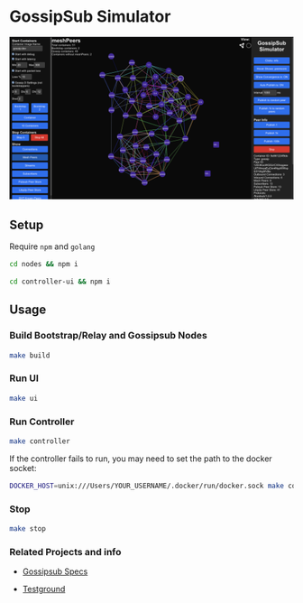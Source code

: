 # GossipSub Simulator

![GossipSub Simulator](https://github.com/dozyio/gossipsub-simulator/blob/main/docs/images/screenshot.png?raw=true "GossipSub Simulator")

## Setup

Require `npm` and `golang`

```sh
cd nodes && npm i
```

```sh
cd controller-ui && npm i
```

## Usage

### Build Bootstrap/Relay and Gossipsub Nodes

```sh
make build
```

### Run UI

```sh
make ui
```

### Run Controller

```sh
make controller
```

If the controller fails to run, you may need to set the path to the docker socket:

```sh
DOCKER_HOST=unix:///Users/YOUR_USERNAME/.docker/run/docker.sock make controller
```

### Stop

```sh
make stop
```

### Related Projects and info

* [Gossipsub Specs](https://github.com/libp2p/specs/tree/master/pubsub/gossipsub)

* [Testground](https://github.com/testground/testground)
